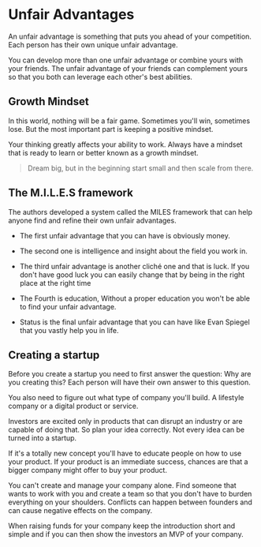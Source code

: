# Unfair Advantages

An unfair advantage is something that puts you ahead of your competition. Each person has their own unique unfair advantage.

You can develop more than one unfair advantage or combine yours with your friends. The unfair advantage of your friends can complement yours so that you both can leverage each other's best abilities.

## Growth Mindset

In this world, nothing will be a fair game. Sometimes you'll win, sometimes lose. But the most important part is keeping a positive mindset.

Your thinking greatly affects your ability to work. Always have a mindset that is ready to learn or better known as a growth mindset.

> Dream big, but in the beginning start small and then scale from there.

## The M.I.L.E.S framework

The authors developed a system called the MILES framework that can help anyone find and refine their own unfair advantages.

- The first unfair advantage that you can have is obviously money.

- The second one is intelligence and insight about the field you work in.

- The third unfair advantage is another cliché one and that is luck. If you don't have good luck you can easily change that by being in the right place at the right time

- The Fourth is education, Without a proper education you won't be able to find your unfair advantage.

- Status is the final unfair advantage that you can have like Evan Spiegel that you vastly help you in life.

## Creating a startup

Before you create a startup you need to first answer the question: Why are you creating this? Each person will have their own answer to this question.

You also need to figure out what type of company you'll build. A lifestyle company or a digital product or service.

Investors are excited only in products that can disrupt an industry or are capable of doing that. So plan your idea correctly. Not every idea can be turned into a startup. 

If it's a totally new concept you'll have to educate people on how to use your product. If your product is an immediate success, chances are that a bigger company might offer to buy your product. 

You can't create and manage your company alone. Find someone that wants to work with you and create a team so that you don't have to burden everything on your shoulders. Conflicts can happen between founders and can cause negative effects on the company.

When raising funds for your company keep the introduction short and simple and if you can then show the investors an MVP of your company.
